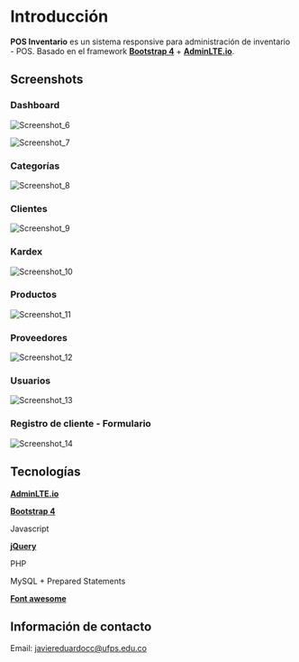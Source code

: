 Introducción
============

**POS Inventario** es un sistema responsive para administración de inventario - POS. Basado en el framework **[Bootstrap 4](https://getbootstrap.com)** + **[AdminLTE.io](https://adminlte.io)**.

Screenshots
-----------

### Dashboard

![Screenshot_6](https://user-images.githubusercontent.com/49742928/79493482-29949e00-7fe7-11ea-8f19-18257ca83bf5.png )

![Screenshot_7](https://user-images.githubusercontent.com/49742928/79493685-74161a80-7fe7-11ea-8c7c-8000af2e68e4.png)

### Categorías

![Screenshot_8](https://user-images.githubusercontent.com/49742928/79493710-7d06ec00-7fe7-11ea-8a07-a87de241292f.png)

### Clientes

![Screenshot_9](https://user-images.githubusercontent.com/49742928/79493723-84c69080-7fe7-11ea-977d-3f95c3f5332b.png)

### Kardex

![Screenshot_10](https://user-images.githubusercontent.com/49742928/79493762-914ae900-7fe7-11ea-9e29-5524fd56e2c9.png)

### Productos

![Screenshot_11](https://user-images.githubusercontent.com/49742928/79493795-990a8d80-7fe7-11ea-8efb-e62dc4b337f0.png)

### Proveedores

![Screenshot_12](https://user-images.githubusercontent.com/49742928/79493821-a45db900-7fe7-11ea-8bca-f2e4018612ad.png)

### Usuarios

![Screenshot_13](https://user-images.githubusercontent.com/49742928/79493841-aaec3080-7fe7-11ea-9bcc-51c3faff828d.png)

### Registro de cliente - Formulario

![Screenshot_14](https://user-images.githubusercontent.com/49742928/79518865-bd7e5e00-8017-11ea-8e88-203b681358c8.png)

Tecnologías
-----------

**[AdminLTE.io](https://adminlte.io)**

**[Bootstrap 4](https://getbootstrap.com)**

Javascript

**[jQuery](https://jquery.com/)**

PHP

MySQL + Prepared Statements

**[Font awesome](https://fontawesome.com/)**

Información de contacto
-----------------------

Email: javiereduardocc@ufps.edu.co
